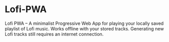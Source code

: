 # Lofi-PWA
Lofi PWA – A minimalist Progressive Web App for playing your locally saved playlist of Lofi music. Works offline with your stored tracks. Generating new Lofi tracks still requires an internet connection.
